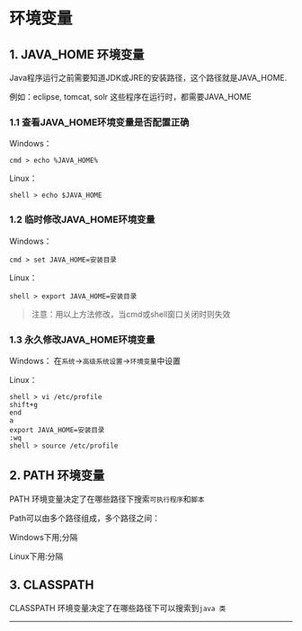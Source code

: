 # 环境变量

## 1. JAVA\_HOME 环境变量

Java程序运行之前需要知道JDK或JRE的安装路径，这个路径就是JAVA\_HOME.

例如：eclipse, tomcat, solr 这些程序在运行时，都需要JAVA\_HOME

### 1.1 查看JAVA\_HOME环境变量是否配置正确

Windows：
```
cmd > echo %JAVA_HOME%
```

Linux：
```
shell > echo $JAVA_HOME
```

### 1.2 临时修改JAVA_HOME环境变量

Windows：
```
cmd > set JAVA_HOME=安装目录
```

Linux：
```
shell > export JAVA_HOME=安装目录
```

> 注意：用以上方法修改，当cmd或shell窗口关闭时则失效

### 1.3 永久修改JAVA_HOME环境变量

Windows：
在`系统`->`高级系统设置`->`环境变量`中设置

Linux：
```
shell > vi /etc/profile
shift+g
end
a
export JAVA_HOME=安装目录
:wq
shell > source /etc/profile
```

## 2. PATH 环境变量
PATH 环境变量决定了在哪些路径下搜索`可执行程序`和`脚本`

Path可以由多个路径组成，多个路径之间：

Windows下用;分隔

Linux下用:分隔


## 3. CLASSPATH
CLASSPATH 环境变量决定了在哪些路径下可以搜索到`java 类`

***




